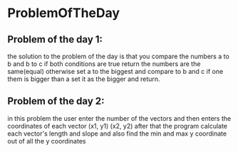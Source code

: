 # ProblemOfTheDay

## Problem of the day 1:
the solution to the problem of the day is that you compare the numbers a to b and b to c
if both conditions are true return the numbers are the same(equal) otherwise set a to the biggest and compare to b and c if one them is bigger than a set it as the bigger and return.

## Problem of the day 2:
in this problem the user enter the number of the vectors and then enters the coordinates of each vector (x1, y1) (x2, y2)
after that the program calculate each vector's length and slope and also find the min and max y coordinate out of all the y coordinates
